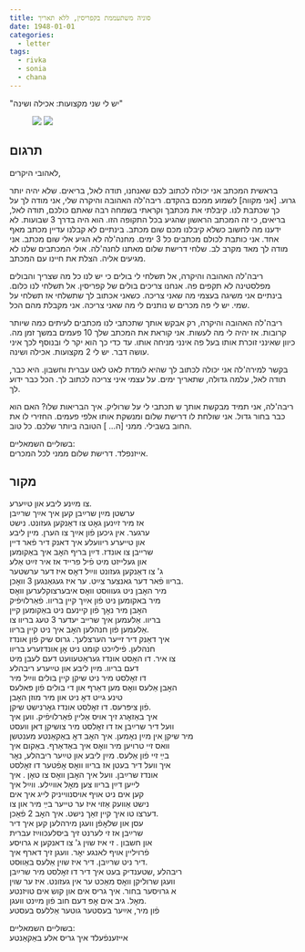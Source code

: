 ```yaml
---
title: סוניה משתעממת בקפריסין, ללא תאריך
date: 1948-01-01
categories:
  - letter
tags:
  - rivka
  - sonia
  - chana
---
```


"יש לי שני מקצועות: אכילה ושינה"

<figure class="half">
    <a  href="/pupko-papers/assets/images/1948-01-01-sonia-1.jpg">
    <img src="/pupko-papers/assets/images/1948-01-01-sonia-1.jpg"></a>
    <a  href="/pupko-papers/assets/images/1948-01-01-sonia-2.jpg">
    <img src="/pupko-papers/assets/images/1948-01-01-sonia-2.jpg"></a>
</figure>

## תרגום
לאהובי היקרים,

בראשית המכתב אני יכולה לכתוב לכם שאנחנו, תודה לאל, בריאים. שלא יהיה יותר גרוע.
[אני מקווה]
לשמוע ממכם בהקדם. ריבה'לה האהובה והיקרה שלי, אני מודה לך על כך שכתבת לנו.
קיבלתי את מכתבך וקראתי בשמחה רבה שאתם כולכם, תודה לאל, בריאים, כי זה המכתב הראשון
שהגיע בכל התקופה הזו. הוא היה בדרך 3 שבועות. לא ידענו מה לחשוב כשלא קיבלנו מכם שום
מכתב. בינתיים לא קבלנו עדיין מכתב מאף אחד. אני כותבת לכולם מכתבים כל 3 ימים. מחנה'לה
לא הגיע אלי שום מכתב. אני מודה לך מאד מקרב לב. שלחי דרישת שלום מאתנו לחנה'לה. אולי
המכתבים שלנו לא מגיעים אליה. הצלת את חיינו עם המכתב.

ריבה'לה האהובה והיקרה, אל תשלחי לי בולים כי יש לנו כל מה שצריך והבולים מפלסטינה לא
תקפים פה. אנחנו צריכים בולים של קפריסין. אל תשלחי לנו כלום. בינתיים אני משיגה בעצמי מה
שאני צריכה. כשאני אכתוב לך שתשלחי אז תשלחי על שמי. יש לי פה מכרים ש נותנים לי מה שאני
צריכה. אני מקבלת מהם הכל.

ריבה'לה האהובה והיקרה, רק אבקש אותך שתכתבי לנו מכתבים לעיתים כמה שיותר קרובות.
אז יהיה לי מה לעשות. אני קוראת את המכתב שלך 10 פעמים במשך זמן מה. כיוון שאינני זוכרת
אותו בעל פה אינני מניחה אותו. עד כדי כך הוא יקר לי ובנוסף לכך איני עושה דבר. יש לי 2
מקצועות. אכילה ושינה.

בקשר למירה'לה אני יכולה לכתוב לך שהיא לומדת לאט לאט עברית וחשבון. היא כבר, תודה לאל,
עלמה גדולה, שתאריך ימים.
על עצמי איני צריכה לכתוב לך. הכל כבר ידוע לך.

ריבה'לה, אני תמיד מבקשת אותך ש תכתבי לי על שרוליק. איך הבריאות שלו? האם הוא כבר בחור
גדול. אני שולחת לו דרישת שלום ומנשקת אותו אלפי פעמים. החזירי לו את החוב בשבילי.
ממני [ה... ] הטובה ביותר שלכם. כל טוב.

בשוליים השמאליים:  
אייזנפלד. דרישת שלום ממני לכל המכרים.


## מקור

צו מײַנע ליבע און טײַערע.  
ערשטן מײַן שרײַבן קען איך אײַך שרײַבן  
אז מיר זײַנען גאׇט צו דאַנקען געזונט.  נישט   
ערגער.  אין גיכען פֿון אײַך צו הערן. מיין ליבע  
און טייערע ריוועלע  איך דאנק דיר פֿאר דיין  
שרייבן צו אונדז.  דײַן בריף האׇב איך באַקומען  
און געלייזט מיט פֿיל פרייד אז איר זײַט אַלע  
ג' צו דאַנקען געזונט ווײַל דאׇס איז דער ערשטער  
בריוו פֿאר דער גאנצער צײַט.  ער איז געגאַנגען 3 וואׇכן.  
מיר האׇבן ניט געוווּסט וואׇס איבערצוקלערען וואׇס  
מיר באקומען ניט פֿון אײַך קיין בריוו. פֿאַרלויפֿיק  
האׇבן מיר נאׇך פֿון קיינעם ניט באַקומען קיין  
בריוו. אַלעמען איך שרייב יעדער 3 טעג בריוו צו  
אַלעמען  פֿון חנהלען האׇב איך ניט קיין בריוו.  
איך דאַנק דיר זייער הערצלעך.  גרוס שיק פֿון אונדז  
חנהלען. פֿילײַכט קומט ניט אׇן אונדזערע  בריוו  
צו איר.  דו האׇסט אונדז געראַטעוועט דעם לעבן מיט  
דעם בריוו.  מײַן ליבע און טײַערע ריבהלע  
דו זאׇלסט מיר ניט שיקן קיין בולים ווײַל מיר  
האׇבן אַלעס וואׇס מען דאַרף און די בולים פֿון פּאלעס  
טינע גייט דאׇ ניט און מיר מוזן האׇבן  
פֿון ציפּרעס. דו זאׇלסט אונדז גאׇרנישט שיקן.  
איך באַזאׇרג זיך אויס אַליין פֿאַרלויפֿיק.  ווען איך  
וועל דיר שרײַבן אז דו זאׇלסט מיר צושיקן דאן וועסט  
מיר שיקן אין מײַן נאׇמען. איך האׇב דאׇ באַקאַנטע מענטשן  
וואׄס זיי טרויען מיר וואׇס איך באַדאַרף. באַקום איך  
בײַ זיי פֿון אַלעס.  מײַן ליבע און טײַער ריבהלע, נאׇר  
איך וועל דיר בעטן אז בריוו וואׇס אׇפֿטער דו זאׇלסט  
אונדז שרײַבן. וועל איך האׇבן וואׇס צו טאׇן .  איך   
לייען דײַן בריוו צען מאׇל אווײַלע.  ווײַל איך   
קען אים ניט אויף אויסנווייניק לייג איך אים   
נישט אַוועק אַזוי איז ער טייער בײַ מיר און צו   
דערצו טו איך קיין זאַך נישט.  איך האׇב  2 פֿאַכן.  
עסן און שלאׇפֿן  וועגן מירהלען קען איך דיר  
שרײַבן אז זי לערנט זיך ביסלעכווײַז עברית  
און חשבון .  זי איז שוין ג' צו דאנקען א גרויסע  
פֿרויליין אויף לאנגע יאׇר.  וועגן זיך דארף איך   
דיר ניט שרײַבן.   דיר איז שוין אַלעס באַווּסט.  
ריבהלע ,שטענדיק בעט איך דיר דו זאׇלסט מיר שרײַבן  
וועגן שרוליקן וואׇס מאַכט ער אין געזונט.  איז ער שוין  
א גרויסער בחור.  איך גריס אים און קוש אים טויזנטע  
מאׇל.  גיב אים אׇפּ דעם חוב פֿון מײַנט וועגן.   
פֿון מיר, אײַער בעסטער גוטער    אַללעס בעסטע  
  
בשוליים השמאליים:  
אייזענפֿעלד איך גריס אלע באַקאַנטע
